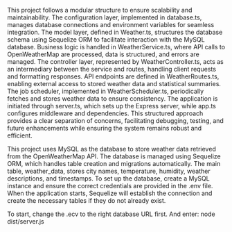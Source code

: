 This project follows a modular structure to ensure scalability and maintainability. 
The configuration layer, implemented in database.ts, manages database connections and environment variables for seamless integration. 
The model layer, defined in Weather.ts, structures the database schema using Sequelize ORM to facilitate interaction with the MySQL database.
Business logic is handled in WeatherService.ts, where API calls to OpenWeatherMap are processed, data is structured, and errors are managed. 
The controller layer, represented by WeatherController.ts, acts as an intermediary between the service and routes, 
handling client requests and formatting responses. API endpoints are defined in WeatherRoutes.ts, 
enabling external access to stored weather data and statistical summaries. 
The job scheduler, implemented in WeatherScheduler.ts, periodically fetches and stores weather data to ensure consistency. 
The application is initiated through server.ts, which sets up the Express server, while app.ts configures middleware and dependencies. 
This structured approach provides a clear separation of concerns, facilitating debugging, testing, 
and future enhancements while ensuring the system remains robust and efficient.

This project uses MySQL as the database to store weather data retrieved from the OpenWeatherMap API. The database is managed using Sequelize ORM, which handles table creation and migrations automatically. The main table, weather_data, stores city names, temperature, humidity, weather descriptions, and timestamps. To set up the database, create a MySQL instance and ensure the correct credentials are provided in the .env file. When the application starts, Sequelize will establish the connection and create the necessary tables if they do not already exist. 

To start, change the .ecv to the  right database URL first. And enter: node dist/server.js
